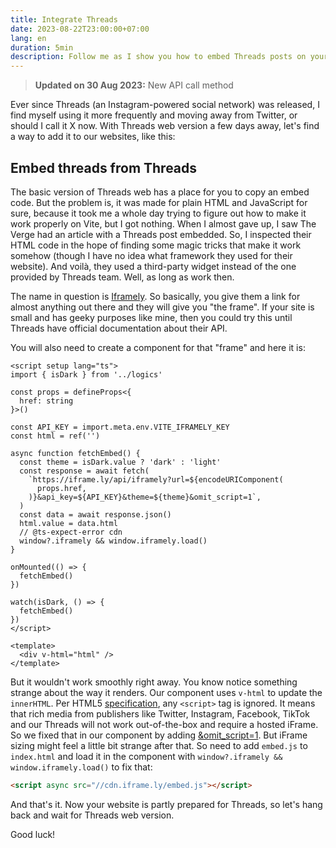```yaml
---
title: Integrate Threads
date: 2023-08-22T23:00:00+07:00
lang: en
duration: 5min
description: Follow me as I show you how to embed Threads posts on your website using Iframely, a third-party widget that supports rich media. See how you can create a Vue component and use HTML and JavaScript to display Threads posts.
---
```


> **Updated on 30 Aug 2023:** New API call method

Ever since Threads (an Instagram-powered social network) was released, I find myself using it more frequently and moving away from Twitter, or should I call it X now. With Threads web version a few days away, let's find a way to add it to our websites, like this:

<Iframely href="https://www.threads.net/@threads/post/CwQEkZfgBH0" />

## Embed threads from Threads

The basic version of Threads web has a place for you to copy an embed code. But the problem is, it was made for plain HTML and JavaScript for sure, because it took me a whole day trying to figure out how to make it work properly on Vite, but I got nothing. When I almost gave up, I saw The Verge had an article with a Threads post embedded. So, I inspected their HTML code in the hope of finding some magic tricks that make it work somehow (though I have no idea what framework they used for their website). And voilà, they used a third-party widget instead of the one provided by Threads team. Well, as long as work then.

The name in question is [Iframely](https://iframely.com). So basically, you give them a link for almost anything out there and they will give you "the frame". If your site is small and has geeky purposes like mine, then you could try this until Threads have official documentation about their API.

You will also need to create a component for that "frame" and here it is:

```vue
<script setup lang="ts">
import { isDark } from '../logics'

const props = defineProps<{
  href: string
}>()

const API_KEY = import.meta.env.VITE_IFRAMELY_KEY
const html = ref('')

async function fetchEmbed() {
  const theme = isDark.value ? 'dark' : 'light'
  const response = await fetch(
    `https://iframe.ly/api/iframely?url=${encodeURIComponent(
      props.href,
    )}&api_key=${API_KEY}&theme=${theme}&omit_script=1`,
  )
  const data = await response.json()
  html.value = data.html
  // @ts-expect-error cdn
  window?.iframely && window.iframely.load()
}

onMounted(() => {
  fetchEmbed()
})

watch(isDark, () => {
  fetchEmbed()
})
</script>

<template>
  <div v-html="html" />
</template>
```

But it wouldn't work smoothly right away. You know notice something strange about the way it renders. Our component uses `v-html` to update the `innerHTML`. Per HTML5 [specification](https://developer.mozilla.org/en-US/docs/Web/API/Element/innerHTML), any `<script>` tag is ignored. It means that rich media from publishers like Twitter, Instagram, Facebook, TikTok and our Threads will not work out-of-the-box and require a hosted iFrame. So we fixed that in our component by adding [&omit_script=1](https://iframely.com/docs/omit-script). But iFrame sizing might feel a little bit strange after that. So need to add `embed.js` to `index.html` and load it in the component with `window?.iframely && window.iframely.load()` to fix that:

```html
<script async src="//cdn.iframe.ly/embed.js"></script>
```

And that's it. Now your website is partly prepared for Threads, so let's hang back and wait for Threads web version.

<Iframely href="https://www.threads.net/@vinh.phm/post/CwNHs0Nv66-" />

Good luck!
